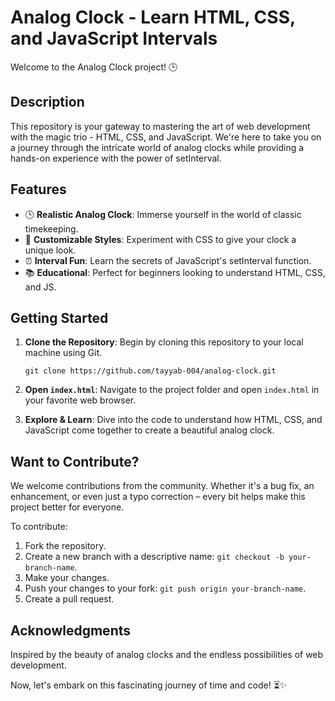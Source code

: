 # Analog Clock - Learn HTML, CSS, and JavaScript Intervals

Welcome to the Analog Clock project! 🕒

## Description

This repository is your gateway to mastering the art of web development with the magic trio - HTML, CSS, and JavaScript. We're here to take you on a journey through the intricate world of analog clocks while providing a hands-on experience with the power of setInterval.


## Features

- 🕒 **Realistic Analog Clock**: Immerse yourself in the world of classic timekeeping.
- 🌈 **Customizable Styles**: Experiment with CSS to give your clock a unique look.
- ⏰ **Interval Fun**: Learn the secrets of JavaScript's setInterval function.
- 📚 **Educational**: Perfect for beginners looking to understand HTML, CSS, and JS.

## Getting Started

1. **Clone the Repository**: Begin by cloning this repository to your local machine using Git.

    ```
    git clone https://github.com/tayyab-004/analog-clock.git
    ```

2. **Open `index.html`**: Navigate to the project folder and open `index.html` in your favorite web browser.

3. **Explore & Learn**: Dive into the code to understand how HTML, CSS, and JavaScript come together to create a beautiful analog clock.

## Want to Contribute?

We welcome contributions from the community. Whether it's a bug fix, an enhancement, or even just a typo correction – every bit helps make this project better for everyone.

To contribute:

1. Fork the repository.
2. Create a new branch with a descriptive name: `git checkout -b your-branch-name`.
3. Make your changes.
4. Push your changes to your fork: `git push origin your-branch-name`.
5. Create a pull request.

## Acknowledgments

Inspired by the beauty of analog clocks and the endless possibilities of web development.

Now, let's embark on this fascinating journey of time and code! ⏳✨

